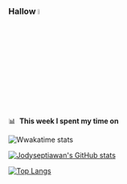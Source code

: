### Hallow <a href="https://www.gautamkrishnar.com/"><img src="https://media.giphy.com/media/hvRJCLFzcasrR4ia7z/giphy.gif" width="5%"></a>


📊 &nbsp;**This week I spent my time on**

![Wwakatime stats](https://github-readme-stats-taupe-two.vercel.app/api/wakatime?username=Jody-septiawan&hide_title=true&hide_border=true&langs_count=5&bg_color=00000000&text_color=777)

[![Jodyseptiawan's GitHub stats](https://github-readme-stats.vercel.app/api?username=Jody-septiawan)](https://github.com/anuraghazra/github-readme-stats)

[![Top Langs](https://github-readme-stats.vercel.app/api/top-langs/?username=jodyseptiawan)](https://github.com/anuraghazra/github-readme-stats)
